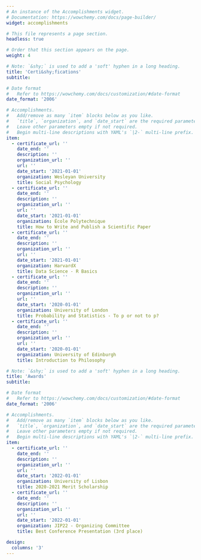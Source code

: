```yaml
---
# An instance of the Accomplishments widget.
# Documentation: https://wowchemy.com/docs/page-builder/
widget: accomplishments

# This file represents a page section.
headless: true

# Order that this section appears on the page.
weight: 4

# Note: `&shy;` is used to add a 'soft' hyphen in a long heading.
title: 'Certi&shy;fications'
subtitle:

# Date format
#   Refer to https://wowchemy.com/docs/customization/#date-format
date_format: '2006'

# Accomplishments.
#   Add/remove as many `item` blocks below as you like.
#   `title`, `organization`, and `date_start` are the required parameters.
#   Leave other parameters empty if not required.
#   Begin multi-line descriptions with YAML's `|2-` multi-line prefix.
item:
  - certificate_url: ''
    date_end: ''
    description: ''
    organization_url: ''
    url: ''
    date_start: '2021-01-01'
    organization: Wesleyan University
    title: Social Psychology
  - certificate_url: ''
    date_end: ''
    description: ''
    organization_url: ''
    url: ''
    date_start: '2021-01-01'
    organization: École Polytechnique
    title: How to Write and Publish a Scientific Paper
  - certificate_url: ''
    date_end: ''
    description: ''
    organization_url: ''
    url: ''
    date_start: '2021-01-01'
    organization: HarvardX
    title: Data Science - R Basics
  - certificate_url: ''
    date_end: ''
    description: ''
    organization_url: ''
    url: ''
    date_start: '2020-01-01'
    organization: University of London
    title: Probability and Statistics - To p or not to p?
  - certificate_url: ''
    date_end: ''
    description: ''
    organization_url: ''
    url: ''
    date_start: '2020-01-01'
    organization: University of Edinburgh
    title: Introduction to Philosophy

# Note: `&shy;` is used to add a 'soft' hyphen in a long heading.
title: 'Awards' 
subtitle: 

# Date format
#   Refer to https://wowchemy.com/docs/customization/#date-format
date_format: '2006'

# Accomplishments.
#   Add/remove as many `item` blocks below as you like.
#   `title`, `organization`, and `date_start` are the required parameters.
#   Leave other parameters empty if not required.
#   Begin multi-line descriptions with YAML's `|2-` multi-line prefix.
item:
  - certificate_url: ''
    date_end: ''
    description: ''
    organization_url: ''
    url: ''
    date_start: '2022-01-01'
    organization: University of Lisbon
    title: 2020-2021 Merit Scholarship
  - certificate_url: ''
    date_end: ''
    description: ''
    organization_url: ''
    url: ''
    date_start: '2022-01-01'
    organization: JIP22 - Organizing Committee
    title: Best Conference Presentation (3rd place)

design:
  columns: '3'
---
```

